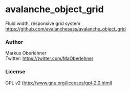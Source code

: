 # avalanche_object_grid
Fluid width, responsive grid system  
https://github.com/avalanchesass/avalanche_object_grid

### Author
Markus Oberlehner  
Twitter: https://twitter.com/MaOberlehner

### License
GPL v2 (http://www.gnu.org/licenses/gpl-2.0.html)
